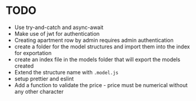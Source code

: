 # TODO

- Use try-and-catch and async-await
- Make use of jwt for authentication
- Creating apartment row by admin requires admin authentication
- create a folder for the model structures and import them into the index for exportation
- create an index file in the models folder that will export the models created
- Extend the structure name with `.model.js`
- setup prettier and eslint
- Add a function to validate the price - price must be numerical without any other character
